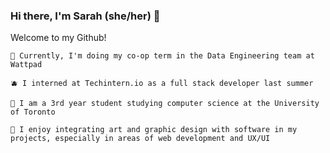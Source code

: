 ### Hi there, I'm Sarah (she/her) 👋

Welcome to my Github!

	🍊 Currently, I'm doing my co-op term in the Data Engineering team at Wattpad

	🫐 I interned at Techintern.io as a full stack developer last summer
	
	🍏 I am a 3rd year student studying computer science at the University of Toronto
	
	🍓 I enjoy integrating art and graphic design with software in my projects, especially in areas of web development and UX/UI
